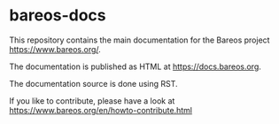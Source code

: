 bareos-docs
===========


This repository contains the main documentation for the Bareos project https://www.bareos.org/.

The documentation is published as HTML at https://docs.bareos.org.

The documentation source is done using RST.

If you like to contribute, please have a look at https://www.bareos.org/en/howto-contribute.html

